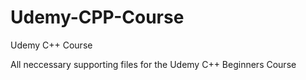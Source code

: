 # Udemy-CPP-Course
Udemy C++ Course

All neccessary supporting files for the Udemy C++ Beginners Course
